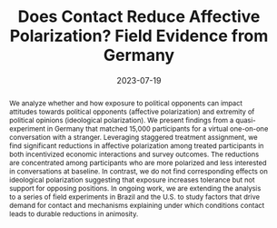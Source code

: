 ---
title: "Does Contact Reduce Affective Polarization? Field Evidence from Germany"
collection: wps
link: "https://martinkoenen.github.io/files/Does_Contact_Reduce_Affective_Polarization.pdf"
coauthors: Adrian Blattner
date: 2023-07-19
outcome_prefix: # 'Revise & Resubmit at the '
outcome: # 'Journal of Political Economy'
abstract: "We analyze whether and how exposure to political opponents can impact attitudes towards political opponents (affective polarization) and extremity of political opinions (ideological polarization). We present findings from a quasi-experiment in Germany that matched 15,000 participants for a virtual one-on-one conversation with a stranger. Leveraging staggered treatment assignment, we find significant reductions in affective polarization among treated participants in both incentivized economic interactions and survey outcomes. The reductions are concentrated among participants who are more polarized and less interested in conversations at baseline. In contrast, we do not find corresponding effects on ideological polarization suggesting that exposure increases tolerance but not support for opposing positions. In ongoing work, we are extending the analysis to a series of field experiments in Brazil and the U.S. to study factors that drive demand for contact and mechanisms explaining under which conditions contact leads to durable reductions in animosity."
press: 
data: 
---